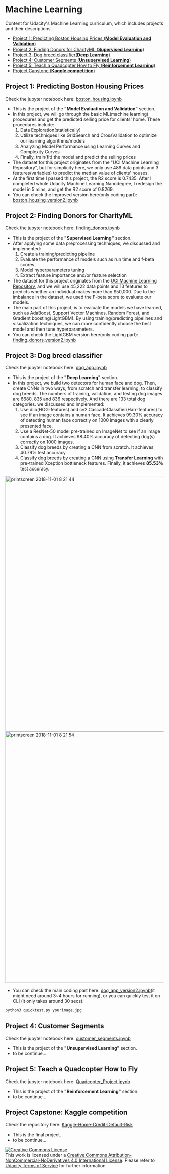 # Machine Learning
Content for Udacity's Machine Learning curriculum, which includes projects and their descriptions.

- [Project 1: Predicting Boston Housing Prices (**Model Evaluation and Validation**)](#project-1-predicting-boston-housing-prices)
- [Project 2: Finding Donors for CharityML (**Supervised Learning**)](#project-2-finding-donors-for-charityml)
- [Project 3: Dog breed classifier(**Deep
  Learning**)](#project-3-dog-breed-classifier)
- [Project 4: Customer Segments (**Unsupervised Learning**)](#project-4-customer-segments)
- [Project 5: Teach a Quadcopter How to Fly (**Reinforcement Learning**)](#project-5-teach-a-quadcopter-how-to-fly)
- [Project Capstone (**Kaggle competition**)](#project-capstone-kaggle-competition)

## Project 1: Predicting Boston Housing Prices
Check the jupyter notebook here: [boston_housing.ipynb](https://github.com/jo4x962k7JL/udacity_MLND/blob/master/projects/boston_housing/boston_housing.ipynb)

- This is the project of the **"Model Evaluation and Validation"** section.
- In this project, we will go through the basic ML(machine learning) procedures and get the predicted selling price for clients' home. These procedures include:
  1. Data Exploration(statistically)
  2. Utilize techniques like GridSearch and CrossValidation to optimize our learning algorithms/models
  3. Analyzing Model Performance using Learning Curves and Complexity Curves
  4. Finally, train(fit) the model and predict the selling prices
- The dataset for this project originates from the "UCI Machine Learning Repository",
but for simplicity here, we only use 489 data points and 3 features(variables) to predict
the median value of clients' houses.
- At the first time I passed this project, the R2 score is 0.7435. After I completed whole Udacity Machine Learning Nanodegree, I redesign the model in 5 mins, and get the R2 score of 0.8269.
- You can check the improved version here(only coding part): [boston_housing_version2.ipynb](https://github.com/jo4x962k7JL/udacity_MLND/blob/master/projects/boston_housing/boston_housing_version2.ipynb)

## Project 2: Finding Donors for CharityML
Check the jupyter notebook here: [finding_donors.ipynb](https://github.com/jo4x962k7JL/udacity_MLND/blob/master/projects/finding_donors/finding_donors.ipynb)

- This is the project of the **"Supervised Learning"** section.
- After applying some data preprocessing techniques, we discussed and implemented:
  1. Create a training/predicting pipeline
  2. Evaluate the performance of models such as run time and f-beta scores.
  3. Model hyperparameters tuning
  4. Extract feature importance and/or feature selection
- The dataset for this project originates from the [UCI Machine Learning Repository](https://archive.ics.uci.edu/ml/datasets/Census+Income), and we will use 45,222 data points and 13 features to predicts whether an individual makes more than \$50,000. Due to the imbalance in the dataset, we used the F-beta score to evaluate our models.
- The main part of this project, is to evaluate the models we have learned, such as AdaBoost, Support Vector Machines, Random Forest, and Gradient boosting(LightGBM). By using training/predicting pipelines and visualization techniques, we can more confidently choose the best model and then tune hyperparameters.
- You can check the LightGBM version here(only coding part): [finding_donors_version2.ipynb](https://github.com/jo4x962k7JL/udacity_MLND/blob/master/projects/finding_donors/finding_donors_version2.ipynb)

## Project 3: Dog breed classifier
Check the jupyter notebook here: [dog_app.ipynb](https://github.com/jo4x962k7JL/udacity_MLND/blob/master/projects/dog-project/dog_app.ipynb)

- This is the project of the **"Deep Learning"** section.
- In this project, we build two detectors for human face and dog. Then, create CNNs in two ways, from scratch and transfer learning, to classify dog breeds. The numbers of training, validation, and testing dog images are 6680, 835 and 836 respectively. And there are 133 total dog categories. we discussed and implemented:
  1. Use dlib(HOG-features) and cv2.CascadeClassifier(Harr-features) to see if an image contains a human face. It achieves 99.30% accuracy of detecting human face correctly on 1000 images with a clearly presented face.
  2. Use a ResNet-50 model pre-trained on ImageNet to see if an image contains a dog. It achieves 98.40% accuracy of detecting dog(s) correctly on 1000 images.
  3. Classify dog breeds by creating a CNN from scratch. It achieves 40.79% test accuracy.
  4. Classify dog breeds by creating a CNN using **Transfer Learning** with pre-trained Xception bottleneck features. Finally, it achieves **85.53%** test accuracy.

<img width="810" alt="printscreen 2018-11-01 8 21 44" src="https://user-images.githubusercontent.com/26728779/47893430-2ec55380-de1a-11e8-8092-af4f1cf9ec36.png">
<img width="796" alt="printscreen 2018-11-01 8 21 54" src="https://user-images.githubusercontent.com/26728779/47893431-308f1700-de1a-11e8-9f14-c741d883a2cf.png">

- You can check the main coding part here: [dog_app_version2.ipynb](https://github.com/jo4x962k7JL/udacity_MLND/blob/master/projects/dog-project/dog_app_version2.ipynb)(it might need around 3~4 hours for running), or you can quickly test it on CLI (it only takes around 30 secs):

```python
python3 quicktest.py yourimage.jpg
```

## Project 4: Customer Segments
Check the jupyter notebook here: [customer_segments.ipynb](https://github.com/jo4x962k7JL/udacity_MLND/blob/master/projects/customer_segments/customer_segments.ipynb)

- This is the project of the **"Unsupervised Learning"** section.
- to be continue...



## Project 5: Teach a Quadcopter How to Fly
Check the jupyter notebook here: [Quadcopter_Project.ipynb](https://github.com/jo4x962k7JL/udacity_MLND/blob/master/projects/RL-Quadcopter-2-master/Quadcopter_Project.ipynb)

- This is the project of the **"Reinforcement Learning"** section.
- to be continue...


## Project Capstone: Kaggle competition
Check the repository here: [Kaggle-Home-Credit-Default-Risk](https://github.com/jo4x962k7JL/Kaggle-Home-Credit-Default-Risk)

- This is the final project.
- to be continue...





<a rel="license" href="http://creativecommons.org/licenses/by-nc-nd/4.0/"><img alt="Creative Commons License" style="border-width:0" src="https://i.creativecommons.org/l/by-nc-nd/4.0/88x31.png" /></a><br />This work is licensed under a <a rel="license" href="http://creativecommons.org/licenses/by-nc-nd/4.0/">Creative Commons Attribution-NonCommercial-NoDerivatives 4.0 International License</a>. Please refer to [Udacity Terms of Service](https://www.udacity.com/legal) for further information.

